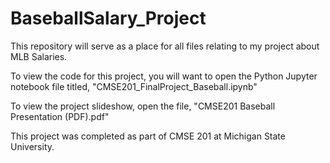 # BaseballSalary_Project
This repository will serve as a place for all files relating to my project about MLB Salaries.

To view the code for this project, you will want to open the Python Jupyter notebook file titled, "CMSE201_FinalProject_Baseball.ipynb"

To view the project slideshow, open the file, "CMSE201 Baseball Presentation (PDF).pdf"

This project was completed as part of CMSE 201 at Michigan State University.
